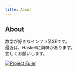 ```yaml
---
title: About
---
```

<article>

<h1>About</h1>

数学が好きなインフラ系SEです。  
最近は、Haskellに興味があります。  
宜しくお願いします。  

[![Project Euler](http://projecteuler.net/profile/IMOKURI.png)](http://projecteuler.net/)

</article>

